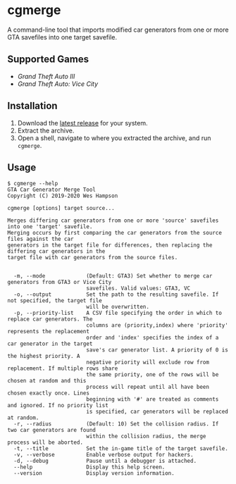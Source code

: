 # cgmerge
A command-line tool that imports modified car generators from one or more GTA
savefiles into one target savefile.

## Supported Games
* *Grand Theft Auto III*
* *Grand Theft Auto: Vice City*

## Installation
1) Download the [latest release](https://github.com/whampson/cgmerge/releases) for your system.
2) Extract the archive.
3) Open a shell, navigate to where you extracted the archive, and run `cgmerge`.

## Usage
```
$ cgmerge --help
GTA Car Generator Merge Tool
Copyright (C) 2019-2020 Wes Hampson

cgmerge [options] target source...

Merges differing car generators from one or more 'source' savefiles into one 'target' savefile.
Merging occurs by first comparing the car generators from the source files against the car
generators in the target file for differences, then replacing the differing car generators in the
target file with car generators from the source files.


  -m, --mode             (Default: GTA3) Set whether to merge car generators from GTA3 or Vice City
                         savefiles. Valid values: GTA3, VC
  -o, --output           Set the path to the resulting savefile. If not specified, the target file
                         will be overwritten.
  -p, --priority-list    A CSV file specifying the order in which to replace car generators. The
                         columns are (priority,index) where 'priority' represents the replacement
                         order and 'index' specifies the index of a car generator in the target
                         save's car generator list. A priority of 0 is the highest priority. A
                         negative priority will exclude row from replacement. If multiple rows share
                         the same priority, one of the rows will be chosen at random and this
                         process will repeat until all have been chosen exactly once. Lines
                         beginning with '#' are treated as comments and ignored. If no priority list
                         is specified, car generators will be replaced at random.
  -r, --radius           (Default: 10) Set the collision radius. If two car generators are found
                         within the collision radius, the merge process will be aborted.
  -t, --title            Set the in-game title of the target savefile.
  -v, --verbose          Enable verbose output for hackers.
  -d, --debug            Pause until a debugger is attached.
  --help                 Display this help screen.
  --version              Display version information.
```
